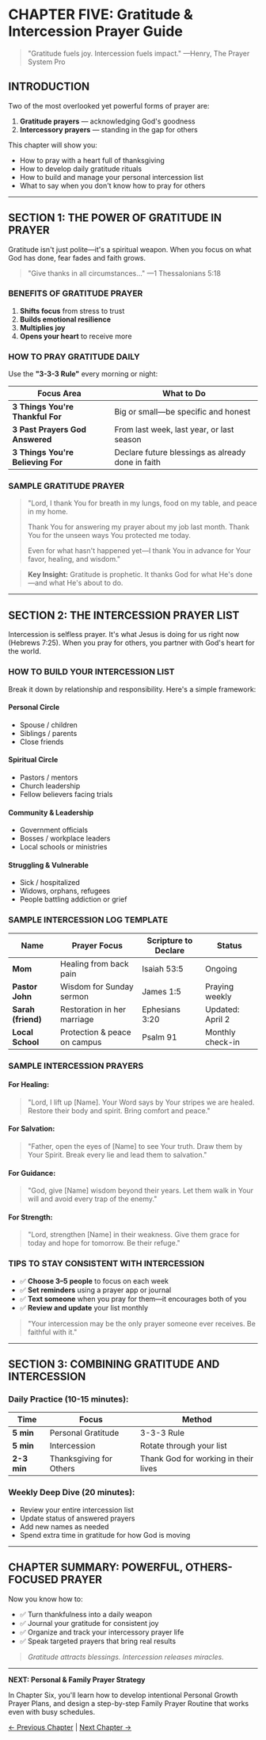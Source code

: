 # CHAPTER FIVE: Gratitude & Intercession Prayer Guide

> "Gratitude fuels joy. Intercession fuels impact."
> —Henry, The Prayer System Pro

## INTRODUCTION

Two of the most overlooked yet powerful forms of prayer are:

1. **Gratitude prayers** — acknowledging God's goodness
2. **Intercessory prayers** — standing in the gap for others

This chapter will show you:

- How to pray with a heart full of thanksgiving
- How to develop daily gratitude rituals
- How to build and manage your personal intercession list
- What to say when you don't know how to pray for others

---

## SECTION 1: THE POWER OF GRATITUDE IN PRAYER

Gratitude isn't just polite—it's a spiritual weapon. When you focus on what God has done, fear fades and faith grows.

> "Give thanks in all circumstances..." —1 Thessalonians 5:18

### BENEFITS OF GRATITUDE PRAYER

1. **Shifts focus** from stress to trust
2. **Builds emotional resilience**
3. **Multiplies joy**
4. **Opens your heart** to receive more

### HOW TO PRAY GRATITUDE DAILY

Use the **"3-3-3 Rule"** every morning or night:

| Focus Area | What to Do |
|------------|------------|
| **3 Things You're Thankful For** | Big or small—be specific and honest |
| **3 Past Prayers God Answered** | From last week, last year, or last season |
| **3 Things You're Believing For** | Declare future blessings as already done in faith |

### SAMPLE GRATITUDE PRAYER

> "Lord, I thank You for breath in my lungs, food on my table, and peace in my home.
>
> Thank You for answering my prayer about my job last month.
> Thank You for the unseen ways You protected me today.
>
> Even for what hasn't happened yet—I thank You in advance for Your favor, healing, and wisdom."

> **Key Insight:** Gratitude is prophetic. It thanks God for what He's done—and what He's about to do.

---

## SECTION 2: THE INTERCESSION PRAYER LIST

Intercession is selfless prayer. It's what Jesus is doing for us right now (Hebrews 7:25). When you pray for others, you partner with God's heart for the world.

### HOW TO BUILD YOUR INTERCESSION LIST

Break it down by relationship and responsibility. Here's a simple framework:

#### Personal Circle
- Spouse / children
- Siblings / parents
- Close friends

#### Spiritual Circle
- Pastors / mentors
- Church leadership
- Fellow believers facing trials

#### Community & Leadership
- Government officials
- Bosses / workplace leaders
- Local schools or ministries

#### Struggling & Vulnerable
- Sick / hospitalized
- Widows, orphans, refugees
- People battling addiction or grief

### SAMPLE INTERCESSION LOG TEMPLATE

| Name | Prayer Focus | Scripture to Declare | Status |
|------|--------------|---------------------|---------|
| **Mom** | Healing from back pain | Isaiah 53:5 | Ongoing |
| **Pastor John** | Wisdom for Sunday sermon | James 1:5 | Praying weekly |
| **Sarah (friend)** | Restoration in her marriage | Ephesians 3:20 | Updated: April 2 |
| **Local School** | Protection & peace on campus | Psalm 91 | Monthly check-in |

### SAMPLE INTERCESSION PRAYERS

#### For Healing:
> "Lord, I lift up [Name]. Your Word says by Your stripes we are healed. Restore their body and spirit. Bring comfort and peace."

#### For Salvation:
> "Father, open the eyes of [Name] to see Your truth. Draw them by Your Spirit. Break every lie and lead them to salvation."

#### For Guidance:
> "God, give [Name] wisdom beyond their years. Let them walk in Your will and avoid every trap of the enemy."

#### For Strength:
> "Lord, strengthen [Name] in their weakness. Give them grace for today and hope for tomorrow. Be their refuge."

### TIPS TO STAY CONSISTENT WITH INTERCESSION

- ✅ **Choose 3–5 people** to focus on each week
- ✅ **Set reminders** using a prayer app or journal
- ✅ **Text someone** when you pray for them—it encourages both of you
- ✅ **Review and update** your list monthly

> "Your intercession may be the only prayer someone ever receives. Be faithful with it."

---

## SECTION 3: COMBINING GRATITUDE AND INTERCESSION

### Daily Practice (10-15 minutes):

| Time | Focus | Method |
|------|-------|--------|
| **5 min** | Personal Gratitude | 3-3-3 Rule |
| **5 min** | Intercession | Rotate through your list |
| **2-3 min** | Thanksgiving for Others | Thank God for working in their lives |

### Weekly Deep Dive (20 minutes):
- Review your entire intercession list
- Update status of answered prayers
- Add new names as needed
- Spend extra time in gratitude for how God is moving

---

## CHAPTER SUMMARY: POWERFUL, OTHERS-FOCUSED PRAYER

Now you know how to:

- ✅ Turn thankfulness into a daily weapon
- ✅ Journal your gratitude for consistent joy
- ✅ Organize and track your intercessory prayer life
- ✅ Speak targeted prayers that bring real results

> *Gratitude attracts blessings. Intercession releases miracles.*

---

**NEXT: Personal & Family Prayer Strategy**

In Chapter Six, you'll learn how to develop intentional Personal Growth Prayer Plans, and design a step-by-step Family Prayer Routine that works even with busy schedules.

[← Previous Chapter](./chapter4.md) | [Next Chapter →](./chapter6.md)
